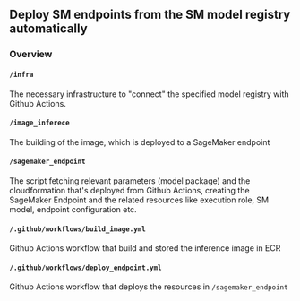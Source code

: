 ## Deploy SM endpoints from the SM model registry automatically

### Overview

#### `/infra`

The necessary infrastructure to "connect" the specified model registry with Github Actions.

#### `/image_inferece`

The building of the image, which is deployed to a SageMaker endpoint

#### `/sagemaker_endpoint`

The script fetching relevant parameters (model package) and the cloudformation that's deployed from Github Actions, creating the SageMaker Endpoint and the related resources like execution role, SM model, endpoint configuration etc.

#### `/.github/workflows/build_image.yml`

Github Actions workflow that build and stored the inference image in ECR

#### `/.github/workflows/deploy_endpoint.yml`

Github Actions workflow that deploys the resources in `/sagemaker_endpoint`
